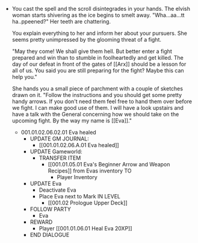 - You cast the spell and the scroll disintegrades in your hands. The elvish woman starts shivering as the ice begins to smelt away. "Wha…aa…tt ha..ppeened?" Her teeth are chattering.
  
  You explain everything to her and inform her about your pursuers. She seems pretty unimpressed by the glooming threat of a fight. 
  
  "May they come! We shall give them hell. But better enter a fight prepared and win than to stumble in foolheartedly and get killed. The day of our defeat in front of the gates of [[Arx]] should be a lesson for all of us. You said you are still preparing for the fight? Maybe this can help you." 
  
  She hands you a small piece of parchment with a couple of sketches drawn on it. "Follow the instructions and you should get some pretty handy arrows. If you don't need them feel free to hand them over before we fight. I can make good use of them. I will have a look upstairs and have a talk with the General concerning how we should take on the upcoming fight. By the way my name is [[Eva]]."
	- 001.01.02.06.02.01 Eva healed
		- UPDATE GM JOURNAL:
			- [[001.01.02.06.A.01 Eva healed]]
		- UPDATE Gameworld:
			- TRANSFER ITEM
				- [[001.01.05.01 Eva's Beginner Arrow and Weapon Recipes]] from Evas inventory TO
					- Player Inventory
		- UPDATE Eva
			- Deactivate Eva
			- Place Eva next to Mark IN LEVEL
				- [[001.02 Prologue Upper Deck]]
		- FOLLOW PARTY
			- Eva
		- REWARD
			- Player [[001.01.06.01 Heal Eva 20XP]]
		- END DIALOGUE